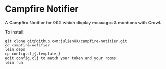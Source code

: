 Campfire Notifier
=================

A Campfire Notifier for OSX which display messages & mentions with Growl.

To install:
```shell
git clone git@github.com:julienXX/campfire-notifier.git
cd campfire-notifier
lein deps
cp config.clj{.template,}
edit config.clj to match your token and your rooms
lein run
```